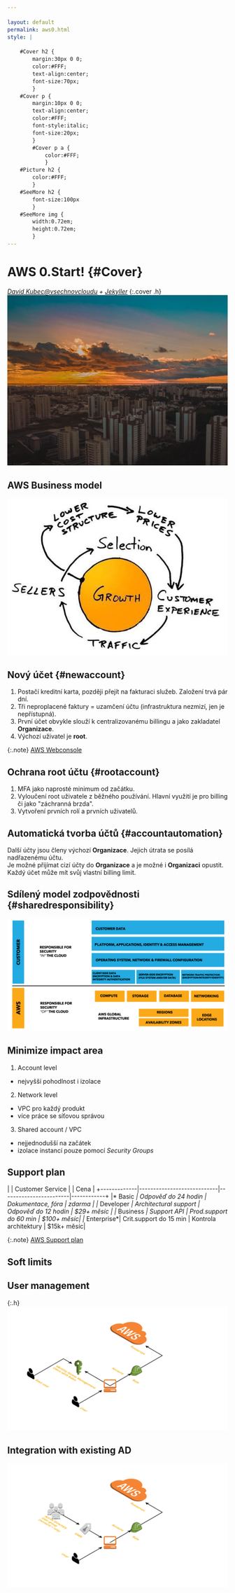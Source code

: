 ```yaml
---

layout: default
permalink: aws0.html
style: |

    #Cover h2 {
        margin:30px 0 0;
        color:#FFF;
        text-align:center;
        font-size:70px;
        }
    #Cover p {
        margin:10px 0 0;
        text-align:center;
        color:#FFF;
        font-style:italic;
        font-size:20px;
        }
        #Cover p a {
            color:#FFF;
            }
    #Picture h2 {
        color:#FFF;
        }
    #SeeMore h2 {
        font-size:100px
        }
    #SeeMore img {
        width:0.72em;
        height:0.72em;
        }
---
```


# AWS 0.Start! {#Cover}

*[David Kubec@vsechnovcloudu](https://vsechnovcloudu.github.io/website/) + [Jekyller](https://github.com/shower/jekyller)*
{:.cover .h}
![](pictures/cover.jpg)


## AWS Business model

![](pictures/businessmodel.jpeg)

## Nový účet {#newaccount}

1. Postačí kreditní karta, později přejít na fakturaci služeb. Založení trvá pár dní.
2. Tři neproplacené faktury = uzamčení účtu (infrastruktura nezmizí, jen je nepřístupná).
3. První účet obvykle slouží k centralizovanému billingu a jako zakladatel **Organizace**.
4. Výchozí uživatel je **root**.

{:.note}
[AWS Webconsole](https://aws.amazon.com/)

## Ochrana root účtu {#rootaccount}

1. MFA jako naprosté minimum od začátku.
2. Vyloučení root uživatele z běžného používání. Hlavní využití je pro billing či jako "záchranná brzda".
3. Vytvoření prvních rolí a prvních uživatelů.

## Automatická tvorba účtů {#accountautomation}

Další účty jsou členy výchozí **Organizace**. Jejich útrata se posílá nadřazenému účtu.   
Je možné přijímat cizí účty do **Organizace** a je možné i **Organizaci** opustit.
Každý účet může mít svůj vlastní billing limit.

## Sdílený model zodpovědnosti {#sharedresponsibility}
![](pictures/sharedmodel.png)

## Minimize impact area

1. Account level
- nejvyšší pohodlnost i izolace
2. Network level
- VPC pro každý produkt
- více práce se síťovou správou
3. Shared account / VPC
- nejjednodušší na začátek
- izolace instancí pouze pomocí *Security Groups*

## Support plan

|             | Customer Service           |                        | Cena       |
+-------------|----------------------------|------------------------|------------+
|* Basic     *| Odpověď do 24 hodin        | Dokumentace, fóra      | zdarma     |
|* Developer *| Architectural support      | Odpověď do 12 hodin    | $29+ měsíc |
|* Business  *| Support API                | Prod.support do 60 min | $100+ měsíc|
|* Enterprise*| Crit.support do 15 min     | Kontrola architektury  | $15k+ měsíc|

{:.note}
[AWS Support plan](https://console.aws.amazon.com/support/plans/home?#/)

## Soft limits

## User management
{:.h}
![](pictures/orgs1.png)

## Integration with existing AD

![](pictures/orgs2.png)
